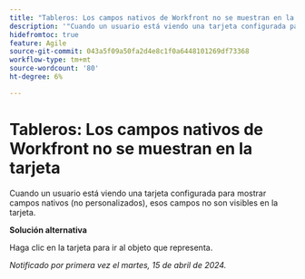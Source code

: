 ```yaml
---
title: "Tableros: Los campos nativos de Workfront no se muestran en la tarjeta"
description: '"Cuando un usuario está viendo una tarjeta configurada para mostrar campos nativos (no personalizados), esos campos no son visibles en la tarjeta".'
hidefromtoc: true
feature: Agile
source-git-commit: 043a5f09a50fa2d4e8c1f0a6448101269df73368
workflow-type: tm+mt
source-wordcount: '80'
ht-degree: 6%

---
```



# Tableros: Los campos nativos de Workfront no se muestran en la tarjeta

Cuando un usuario está viendo una tarjeta configurada para mostrar campos nativos (no personalizados), esos campos no son visibles en la tarjeta.

**Solución alternativa**

Haga clic en la tarjeta para ir al objeto que representa.

_Notificado por primera vez el martes, 15 de abril de 2024._
